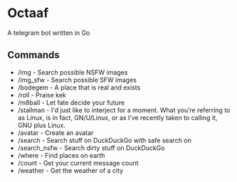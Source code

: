 # Octaaf
A telegram bot written in Go

## Commands
* /img - Search possible NSFW images
* /img_sfw - Search possible SFW images
* /bodegem - A place that is real and exists
* /roll - Praise kek
* /m8ball - Let fate decide your future
* /stallman - I'd just like to interject for a moment. What you’re referring to as Linux, is in fact, GN/U/Linux, or as I’ve recently taken to calling it, GNU plus Linux.
* /avatar - Create an avatar
* /search - Search stuff on DuckDuckGo with safe search on
* /search_nsfw - Search dirty stuff on DuckDuckGo
* /where - Find places on earth
* /count - Get your current message count
* /weather - Get the weather of a city